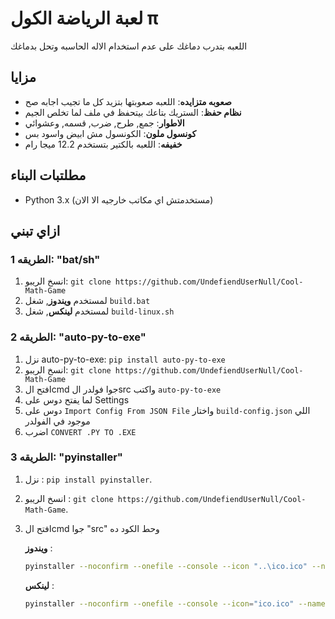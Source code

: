 <!-- Language: ar -->

# لعبة الرياضة الكول π

اللعبه بتدرب دماغك على عدم استخدام الاله الحاسبه وتحل بدماغك

## مزايا

- **صعوبه متزايده**: اللعبه صعوبتها بتزيد كل ما تجيب اجابه صح
- **نظام حفظ**: الستريك بتاعك بيتحفظ في ملف لما تخلص الجيم
- **الاطوار**: جمع, طرح, ضرب, قسمه, وعشوائي
- **كونسول ملون**: الكونسول مش ابيض واسود بس
- **خفيفه**: اللعبه بالكتير بتستخدم 12.2 ميجا رام

## مطلتبات البناء

- Python 3.x (مستخدمتش اي مكاتب خارجيه الا الان)

## ازاي تبني

### الطريقه 1: "bat/sh"

1. انسخ الريبو: `git clone https://github.com/UndefiendUserNull/Cool-Math-Game`
2. لمستخدم **ويندوز**, شغل `build.bat`
3. لمستخدم **لينكس**, شغل `build-linux.sh`

### الطريقه 2: "auto-py-to-exe"

1. نزل auto-py-to-exe: `pip install auto-py-to-exe`
2. انسخ الريبو: `git clone https://github.com/UndefiendUserNull/Cool-Math-Game`
3. افتح الcmd جوا فولدر الsrc واكتب `auto-py-to-exe`
4. لما يفتح دوس على Settings
5. دوس على `Import Config From JSON File` واختار `build-config.json` اللي موجود في الفولدر
6. اضرب `CONVERT .PY TO .EXE`

### الطريقه 3: "pyinstaller"

1. نزل : `pip install pyinstaller`.
2. انسخ الريبو : `git clone https://github.com/UndefiendUserNull/Cool-Math-Game`.
3. افتح الcmd جوا "src" وحط الكود ده

   **ويندوز** :

   ```bash
   pyinstaller --noconfirm --onefile --console --icon "..\ico.ico" --name "Cool Math Game" --clean --add-data "game.py;." --add-data "filesHandler.py;." --add-data "colors.py;." --add-data "globals.py;." --add-data "utils.py;." "main.py"
   ```

   **لينكس** :

   ```bash
   pyinstaller --noconfirm --onefile --console --icon="ico.ico" --name="Cool Math Game" --clean --add-data="src/game.py:." --add-data="src/filesHandler.py:." --add-data="src/colors.py:." --add-data="src/globals.py:." --add-data="src/utils.py:." src/main.py
   ```
